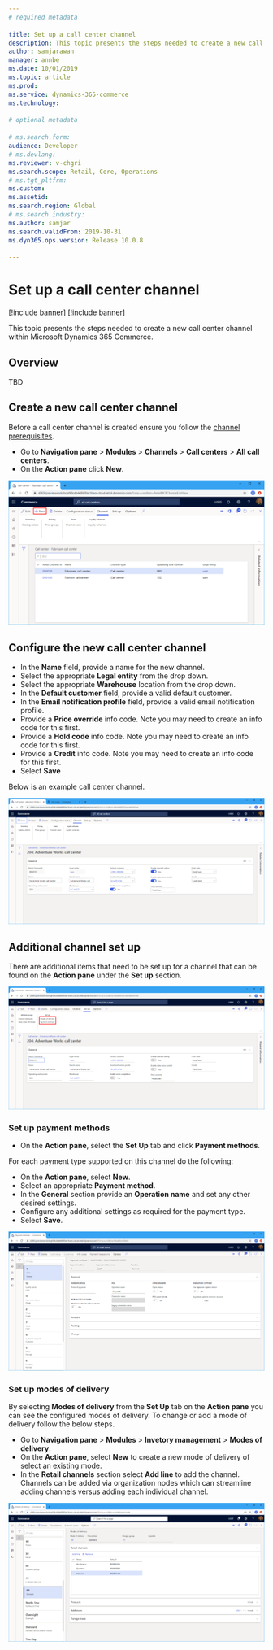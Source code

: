 ```yaml
---
# required metadata

title: Set up a call center channel
description: This topic presents the steps needed to create a new call center channel within Microsoft Dynamics 365 Commerce.
author: samjarawan
manager: annbe
ms.date: 10/01/2019
ms.topic: article
ms.prod: 
ms.service: dynamics-365-commerce
ms.technology: 

# optional metadata

# ms.search.form: 
audience: Developer
# ms.devlang: 
ms.reviewer: v-chgri
ms.search.scope: Retail, Core, Operations
# ms.tgt_pltfrm: 
ms.custom: 
ms.assetid: 
ms.search.region: Global
# ms.search.industry: 
ms.author: samjar
ms.search.validFrom: 2019-10-31
ms.dyn365.ops.version: Release 10.0.8

---
```

# Set up a call center channel

[!include [banner](../includes/preview-banner.md)]
[!include [banner](../includes/banner.md)]

This topic presents the steps needed to create a new call center channel within Microsoft Dynamics 365 Commerce.

## Overview
TBD

## Create a new call center channel
Before a call center channel is created ensure you follow the [channel prerequisites](channels-prerequisites.md).

* Go to **Navigation pane** > **Modules** > **Channels** > **Call centers** > **All call centers**.
* On the **Action pane** click **New**.

![New call center channel](media/channel-setup-callcenter-1.png)

## Configure the new call center channel
* In the **Name** field, provide a name for the new channel.
* Select the appropriate **Legal entity** from the drop down.
* Select the appropriate **Warehouse** location from the drop down.
* In the **Default customer** field, provide a valid default customer.
* In the **Email notification profile** field, provide a valid email notification profile.
* Provide a **Price override** info code.  Note you may need to create an info code for this first.
* Provide a **Hold code** info code.  Note you may need to create an info code for this first.
* Provide a **Credit** info code.  Note you may need to create an info code for this first.
* Select **Save**

Below is an example call center channel.

![Example call center channel](media/channel-setup-callcenter-2.png)

## Additional channel set up
There are additional items that need to be set up for a channel that can be found on the **Action pane** under the **Set up** section.

![Set up channel](media/channel-setup-callcenter-3.png)

### Set up payment methods
* On the **Action pane**, select the **Set Up** tab and click **Payment methods**.

For each payment type supported on this channel do the following:
* On the **Action pane**, select **New**.
* Select an appropriate **Payment method**.
* In the **General** section provide an **Operation name** and set any other desired settings.
* Configure any additional settings as required for the payment type.
* Select **Save**.

![Example payment methods](media/channel-setup-retail-5.png)

### Set up modes of delivery
By selecting **Modes of delivery** from the **Set Up** tab on the **Action pane** you can see the configured modes of delivery.  To change or add a mode of delivery follow the below steps.
* Go to **Navigation pane** > **Modules** > **Invetory management** > **Modes of delivery**.
* On the **Action pane**, select **New** to create a new mode of delivery of select an existing mode.
* In the **Retail channels** section select **Add line** to add the channel.  Channels can be added via organization nodes which can streamline adding channels versus adding each individual channel.

![Set up modes of delivery](media/channel-setup-retail-7.png)
